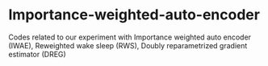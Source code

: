 # Importance-weighted-auto-encoder
Codes related to our experiment with Importance weighted auto encoder (IWAE), Reweighted wake sleep (RWS), Doubly reparametrized gradient estimator (DREG)
